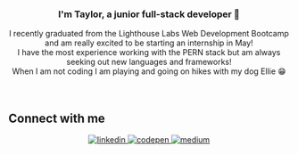 
  

### <div align="center">I'm Taylor, a junior full-stack developer  🚀</div>  
  

<div align="center">I recently graduated from the Lighthouse Labs Web Development Bootcamp and am really excited to be starting an internship in May! 
</div>  
  

<div align="center">I have the most experience working with the PERN stack but am always seeking out new languages and frameworks! </div>  
  

<div align="center">When I am not coding I am playing and going on hikes with my dog Ellie 😁</div>  
  

<br/> 

<br/>  


## Connect with me  
<div align="center">
<a href="https://linkedin.com/in/taylor-noj" target="_blank">
<img src=https://img.shields.io/badge/linkedin-%231E77B5.svg?&style=for-the-badge&logo=linkedin&logoColor=white alt=linkedin style="margin-bottom: 5px;" />
</a>
<a href="https://codepen.com/taylornoj" target="_blank">
<img src=https://img.shields.io/badge/codepen-%23131417.svg?&style=for-the-badge&logo=codepen&logoColor=white alt=codepen style="margin-bottom: 5px;" />
</a>
<a href="https://medium.com/@taylornoj" target="_blank">
<img src=https://img.shields.io/badge/medium-%23292929.svg?&style=for-the-badge&logo=medium&logoColor=white alt=medium style="margin-bottom: 5px;" />
</a>  
</div>  
  

<br/>  

